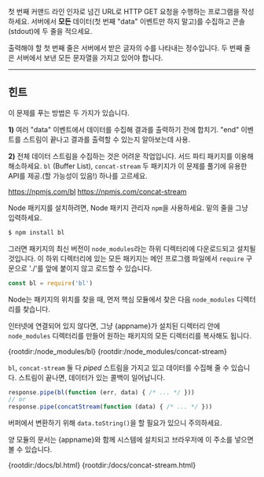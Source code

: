 첫 번째 커맨드 라인 인자로 넘긴 URL로 HTTP GET 요청을 수행하는 프로그램을 작성하세요. 서버에서 **모든** 데이터(첫 번째 "data" 이벤트만 하지 말고)를 수집하고 콘솔(stdout)에 두 줄을 적으세요.

출력해야 할 첫 번째 줄은 서버에서 받은 글자의 수를 나타내는 정수입니다. 두 번째 줄은 서버에서 보낸 모든 문자열을 가지고 있어야 합니다.

----------------------------------------------------------------------
## 힌트

이 문제를 푸는 방법은 두 가지가 있습니다.

**1)** 여러 "data" 이벤트에서 데이터를 수집해 결과를 출력하기 전에 합치기. "end" 이벤트를 스트림이 끝나고 결과를 출력할 수 있는지 알아보는데 사용.

**2)** 전체 데이터 스트림을 수집하는 것은 어려운 작업입니다. 서드 파티 패키지를 이용해 해소하세요. `bl` (Buffer List), `concat-stream` 두 패키지가 이 문제를 풀기에 유용한 API를 제공.(할 가능성이 있음!) 하나를 고르세요.

  <https://npmjs.com/bl>
  <https://npmjs.com/concat-stream>

Node 패키지를 설치하려면, Node 패키지 관리자 `npm`을 사용하세요. 밑의 줄을 그냥 입력하세요.

```sh
$ npm install bl
```

그러면 패키지의 최신 버전이 `node_modules`라는 하위 디렉터리에 다운로드되고 설치될 것입니다. 이 하위 디렉터리에 있는 모든 패키지는 메인 프로그램 파일에서 `require` 구문으로 './'를 앞에 붙이지 않고 로드할 수 있습니다.

```js
const bl = require('bl')
```

Node는 패키지의 위치를 찾을 때, 먼저 핵심 모듈에서 찾은 다음 `node_modules` 디렉터리를 찾습니다.

인터넷에 연결되어 있지 않다면, 그냥 {appname}가 설치된 디렉터리 안에 `node_modules` 디렉터리를 만들어 원하는 패키지의 모든 디렉터리를 복사해도 됩니다.

  {rootdir:/node_modules/bl}
  {rootdir:/node_modules/concat-stream}

`bl`, `concat-stream` 둘 다 *piped* 스트림을 가지고 있고 데이터를 수집해 줄 수 있습니다.  스트림이 끝나면, 데이터가 있는 콜백이 일어납니다.

```js
response.pipe(bl(function (err, data) { /* ... */ }))
// or
response.pipe(concatStream(function (data) { /* ... */ }))
```

버퍼에서 변환하기 위해 `data.toString()`을 할 필요가 있으니 주의하세요.

양 모듈의 문서는 {appname}와 함께 시스템에 설치되고 브라우저에 이 주소를 넣으면 볼 수 있습니다.

  {rootdir:/docs/bl.html}
  {rootdir:/docs/concat-stream.html}
